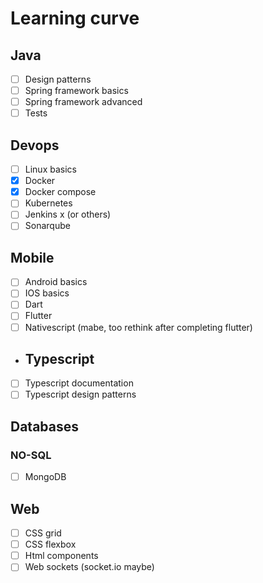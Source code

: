 # Learning curve

## Java

- [ ] Design patterns
- [ ] Spring framework basics
- [ ] Spring framework advanced
- [ ] Tests

## Devops

- [ ] Linux basics
- [x] Docker
- [x] Docker compose
- [ ] Kubernetes
- [ ] Jenkins x (or others)
- [ ] Sonarqube

## Mobile

- [ ] Android basics
- [ ] IOS basics
- [ ] Dart
- [ ] Flutter
- [ ] Nativescript (mabe, too rethink after completing flutter)

- ## Typescript

- [ ] Typescript documentation
- [ ] Typescript design patterns

## Databases

### NO-SQL

- [ ] MongoDB

## Web

- [ ] CSS grid
- [ ] CSS flexbox
- [ ] Html components
- [ ] Web sockets (socket.io maybe)
